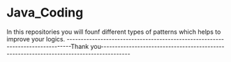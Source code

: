 # Java_Coding
In this repositories you will founf different types of patterns which helps to improve your logics.
-------------------------------------------------------------------------------Thank you----------------------------------------------------------------------------------------
